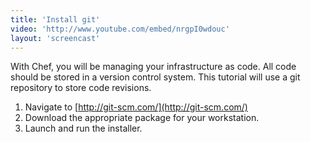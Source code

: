 ```yaml
---
title: 'Install git'
video: 'http://www.youtube.com/embed/nrgpI0wdouc'
layout: 'screencast'
---
```


With Chef, you will be managing your infrastructure as code. All code should be stored in a version control system. This tutorial will use a git repository to store code revisions.

1. Navigate to [http://git-scm.com/](http://git-scm.com/)
1. Download the appropriate package for your workstation.
1. Launch and run the installer.
